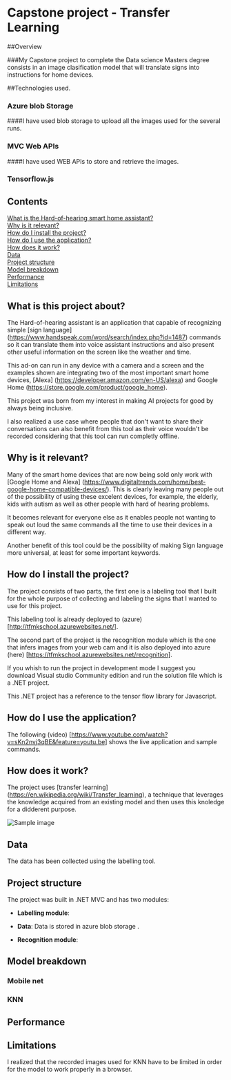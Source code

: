 # Capstone project - Transfer Learning 

##Overview

###My Capstone project to complete the Data science Masters degree consists in an image clasification model that will translate signs into instructions for home devices.

##Technologies used.

### Azure blob Storage
####I have used blob storage to upload all the images used for the several runs.

### MVC Web APIs
####I have used WEB APIs to store and retrieve the images. 

### Tensorflow.js
####


## Contents
[What is the Hard-of-hearing smart home assistant?](#what-is-this-project-about?) <br>
[Why is it relevant?](#why-is-it-relevant?) <br>
[How do I install the project?](#how-do-i-install-the-project) <br>
[How do I use the application?](#how-do-i-use-the-application) <br>
[How does it work?](#how-does-it-work?) <br>
[Data](#data) <br>
[Project structure](#project-structure) <br>
[Model breakdown](#model-breakdown) <br>
[Performance](#performance) <br>
[Limitations](#limitations)

## What is this project about?
The Hard-of-hearing assistant is an application that capable of recognizing simple [sign language] (https://www.handspeak.com/word/search/index.php?id=1487) commands so it can translate them into voice assistant instructions and also present other useful information on the screen like the weather and time.

This ad-on can run in any device with a camera and a screen and the examples shown are integrating two of the most important smart home devices, [Alexa] (https://developer.amazon.com/en-US/alexa) and Google Home (https://store.google.com/product/google_home).

This project was born from my interest in making AI projects for good by always being inclusive. 

I also realized a use case where people that don't want to share their conversations can also benefit from this tool as their voice wouldn't be recorded considering that this tool can run completly offline.

## Why is it relevant?

Many of the smart home devices that are now being sold only work with [Google Home and Alexa] (https://www.digitaltrends.com/home/best-google-home-compatible-devices/). This is clearly leaving many people out of the possibility of using these excelent devices, for example, the elderly, kids with autism as well as other people with hard of hearing problems.

It becomes relevant for everyone else as it enables people not wanting to speak out loud the same commands all the time to use their devices in a different way.

Another benefit of this tool could be the possibility of making Sign language more universal, at least for some important keywords.


## How do I install the project?

The project consists of two parts, the first one is a labeling tool that I built for the whole purpose of collecting and labeling the signs that I wanted to use for this project.

This labeling tool is already deployed to (azure) [http://tfmkschool.azurewebsites.net/].

The second part of the project is the recognition module which is the one that infers images from your web cam and it is also deployed into azure (here) [https://tfmkschool.azurewebsites.net/recognition].

If you whish to run the project in development mode I suggest you download Visual studio Community edition and run the solution file which is a .NET project.

This .NET project has a reference to the tensor flow library for Javascript.


## How do I use the application?
The following (video) [https://www.youtube.com/watch?v=sKn2nvj3qBE&feature=youtu.be] shows the live application and sample commands. 


## How does it work?

The project uses [transfer learning] (https://en.wikipedia.org/wiki/Transfer_learning), a technique that leverages the knowledge acquired from an existing model and then uses this knoledge for a didderent purpose.  

![Sample image](https://tfmkschool.blob.core.windows.net/tfm/3_1637137022949233882_3f90f26a-a103-4a2d-acbd-b4afe48bd898.png)


 
## Data
The data has been collected using the labelling tool.

## Project structure
The project was built in .NET MVC and has two modules:

 - **Labelling module**: 
 
 - **Data**: Data is stored in azure blob storage .
 - **Recognition module**: 
 
## Model breakdown
### Mobile net

### KNN
## Performance

## Limitations

I realized that the recorded images used for KNN have to be limited in order for the model to work properly in a browser.

